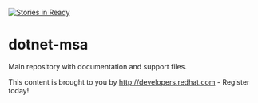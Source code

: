 [![Stories in Ready](https://badge.waffle.io/redhat-dotnet-msa/dotnet-msa.png?label=ready&title=Ready)](http://waffle.io/redhat-dotnet-msa/dotnet-msa)
# dotnet-msa
Main repository with documentation and support files.

This content is brought to you by http://developers.redhat.com - Register today!


